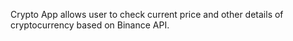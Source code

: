 Crypto App allows user to check current price and other details of cryptocurrency based on Binance API.